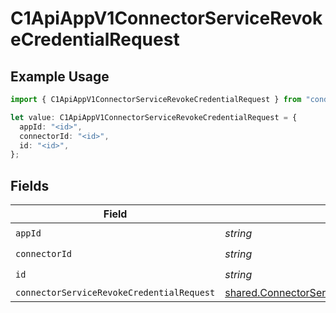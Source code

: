 # C1ApiAppV1ConnectorServiceRevokeCredentialRequest

## Example Usage

```typescript
import { C1ApiAppV1ConnectorServiceRevokeCredentialRequest } from "conductorone-sdk-typescript/sdk/models/operations";

let value: C1ApiAppV1ConnectorServiceRevokeCredentialRequest = {
  appId: "<id>",
  connectorId: "<id>",
  id: "<id>",
};
```

## Fields

| Field                                                                                                                   | Type                                                                                                                    | Required                                                                                                                | Description                                                                                                             |
| ----------------------------------------------------------------------------------------------------------------------- | ----------------------------------------------------------------------------------------------------------------------- | ----------------------------------------------------------------------------------------------------------------------- | ----------------------------------------------------------------------------------------------------------------------- |
| `appId`                                                                                                                 | *string*                                                                                                                | :heavy_check_mark:                                                                                                      | N/A                                                                                                                     |
| `connectorId`                                                                                                           | *string*                                                                                                                | :heavy_check_mark:                                                                                                      | N/A                                                                                                                     |
| `id`                                                                                                                    | *string*                                                                                                                | :heavy_check_mark:                                                                                                      | N/A                                                                                                                     |
| `connectorServiceRevokeCredentialRequest`                                                                               | [shared.ConnectorServiceRevokeCredentialRequest](../../../sdk/models/shared/connectorservicerevokecredentialrequest.md) | :heavy_minus_sign:                                                                                                      | N/A                                                                                                                     |